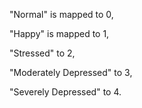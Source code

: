 "Normal" is mapped to 0,

"Happy" is mapped to 1,

"Stressed" to 2,

"Moderately Depressed" to 3,

"Severely Depressed" to 4.